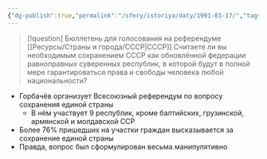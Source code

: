 ```yaml
---
{"dg-publish":true,"permalink":"/sfery/istoriya/daty/1991-03-17/","tags":["История"]}
---
```


 > [!question] Бюллетень для голосования на референдуме [[Ресурсы/Страны и города/СССР\|СССР]]
> Считаете ли вы необходимым сохранением СССР как обновлённой федерации равноправных суверенных республик, в которой будут в полной мере гарантироваться права и свободы человека любой национальности?
- Горбачёв организует Всесоюзный референдум по вопросу сохранения единой страны 
	- В нём участвует 9 республик, кроме балтийских, грузинской, армянской и молдавской ССР 
- Более 76% пришедших на участки граждан высказывается за сохранение единой страны 
- Правда, вопрос был сформулирован весьма манипулятивно 